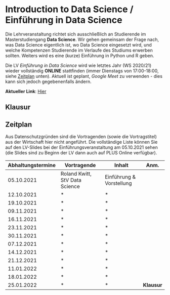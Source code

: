 # Introduction to Data Science / Einführung in Data Science

Die Lehrveranstaltung richtet sich ausschließlich an Studierende im Masterstudiengang **Data Science**. Wir gehen gemeinsam der Frage nach, was Data Science eigentlich ist, wo Data Science eingesetzt wird, und welche Kompetenzen Studierende im Verlaufe des Studiums erwerben sollten. Weiters wird es eine (kurze) Einführung in Python und R geben.


Die LV *Einführung in Data Science* wird wie letztes Jahr (WS 2020/21) wieder vollständig **ONLINE** stattfinden (immer Dienstags von 17:00-18:00, siehe [Zeitplan](#Zeitplan) unten). Aktuell ist geplant, *Google Meet* zu verwenden - dies kann sich jedoch gegebenenfalls ändern.

**Aktueller Link**: [Hier](https://meet.google.com/cmy-chzn-ypd)

## Klausur



## Zeitplan

Aus Datenschutzgründen sind die Vortragenden (sowie die Vortragstitel) aus der Wirtschaft hier nicht angeführt. Die vollständige Liste können Sie auf den LV-Slides bei der Einführungsveranstaltung am 05.10.2021 sehen (die Slides sind zu Beginn der LV dann auch auf PLUS Online verfügbar).

| **Abhaltungstermine**  | Vortragende  |  Inhalt  | Anm. |
|---|---|---|---|
| 05.10.2021 | Roland Kwitt, StV Data Science  | Einführung & Vorstellung  |     |
| 12.10.2021 | *  | *  |      |
| 19.10.2021 | *  | *  |      |
| 09.11.2021 | *  | *  |      |
| 16.11.2021 | *  | *  |      |
| 23.11.2021 | *  | *  |      |
| 30.11.2021 | *  | *  |      |
| 07.12.2021 | *  | *  |      |
| 14.12.2021 | *  | *  |      |
| 21.12.2021 | *  | *  |      |
| 11.01.2022 | *  | *  |   |   
| 18.01.2022 | *  | *  |   |
| 25.01.2022 | *  | *  | **Klausur** |   

<!-- ## Python 60-min Overview

- [Python Introduction](PythonIntroduction.ipynb)
- [Example CSV file](biostats.csv)

## Recommended (free) book

**Think Python** (2nd edition)    
A. Downey    
[PDF](https://greenteapress.com/thinkpython2/thinkpython2.pdf) -->
